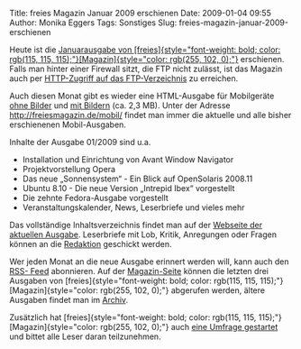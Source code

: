 Title: freies Magazin Januar 2009 erschienen
Date: 2009-01-04 09:55
Author: Monika Eggers
Tags: Sonstiges
Slug: freies-magazin-januar-2009-erschienen

Heute ist die [Januarausgabe von
[freies]{style="font-weight: bold; color: rgb(115, 115, 115);"}[Magazin]{style="color: rgb(255, 102, 0);"}](ftp://ftp.freiesmagazin.de/2009/freiesMagazin-2009-01.pdf)
erschienen. Falls man hinter einer Firewall sitzt, die FTP nicht
zulässt, ist das Magazin auch per [HTTP-Zugriff auf das
FTP-Verzeichnis](http://www.freiesmagazin.de/ftp/2009/freiesMagazin-2009-01.pdf)
zu erreichen.


Auch diesen Monat gibt es wieder eine HTML-Ausgabe für Mobilgeräte [ohne
Bilder](http://freiesmagazin.de/mobil/freiesMagazin-2009-01.html) und
[mit
Bildern](http://freiesmagazin.de/mobil/freiesMagazin-2009-01-bilder.html)
(ca. 2,3 MB). Unter der Adresse <http://freiesmagazin.de/mobil/> findet
man immer die aktuelle und alle bisher erschienenen Mobil-Ausgaben.


<!--break--><!--break-->

Inhalte der Ausgabe 01/2009 sind u.a.


-   Installation und Einrichtung von Avant Window Navigator
-   Projektvorstellung Opera
-   Das neue „Sonnensystem“ - Ein Blick auf OpenSolaris 2008.11
-   Ubuntu 8.10 - Die neue Version „Intrepid Ibex“ vorgestellt
-   Die zehnte Fedora-Ausgabe vorgestellt
-   Veranstaltungskalender, News, Leserbriefe und vieles mehr


Das vollständige Inhaltsverzeichnis findet man auf der [Webseite der
aktuellen Ausgabe](http://www.freiesmagazin.de/freiesMagazin-2009-01).
Leserbriefe mit Lob, Kritik, Anregungen oder Fragen können an die
[Redaktion](http://www.freiesmagazin.de/kontakt) geschickt werden.


Wer jeden Monat an die neue Ausgabe erinnert werden will, kann auch den
[RSS- Feed](http://www.freiesmagazin.de/rss.xml) abonnieren. Auf der
[Magazin-Seite](http://www.freiesmagazin.de/magazin) können die letzten
drei Ausgaben von
[freies]{style="font-weight: bold; color: rgb(115, 115, 115);"}[Magazin]{style="color: rgb(255, 102, 0);"}
abgerufen werden, ältere Ausgaben findet man im
[Archiv](http://www.freiesmagazin.de/archiv).


Zusätzlich hat
[freies]{style="font-weight: bold; color: rgb(115, 115, 115);"}[Magazin]{style="color: rgb(255, 102, 0);"}
auch [eine Umfrage
gestartet](http://www.freiesmagazin.de/freiesmagazin-umfrage-startet)
und bittet alle Leser daran teilzunehmen.



